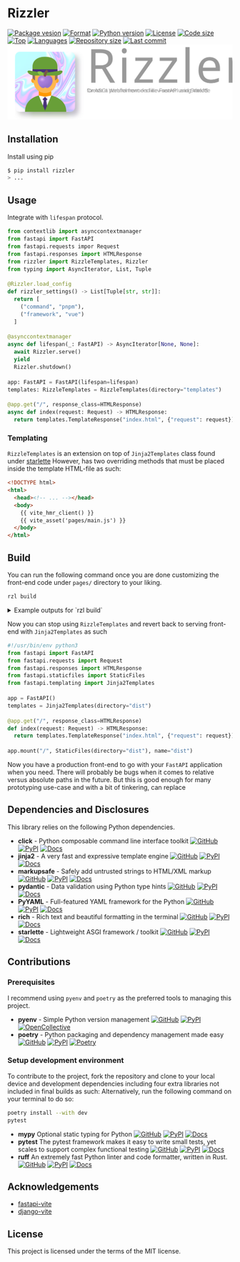 # Rizzler

[![Package vesion](https://img.shields.io/pypi/v/rizzler)](https://pypi.org/project/rizzler)
[![Format](https://img.shields.io/pypi/format/rizzler)](https://pypi.org/project/rizzler)
[![Python version](https://img.shields.io/pypi/pyversions/rizzler)](https://pypi.org/project/rizzler)
[![License](https://img.shields.io/pypi/l/rizzler)](https://pypi.org/project/rizzler)
[![Code size](https://img.shields.io/github/languages/code-size/aekasitt/rizzler)](.)
[![Top](https://img.shields.io/github/languages/top/aekasitt/rizzler)](.)
[![Languages](https://img.shields.io/github/languages/count/aekasitt/rizzler)](.)
[![Repository size](https://img.shields.io/github/repo-size/aekasitt/rizzler)](.)
[![Last commit](https://img.shields.io/github/last-commit/aekasitt/rizzler/master)](.)
[![Rizzler Banner](./static/rizzler-banner.svg)](https://github.com/aekasitt/rizzler/blob/master/static/rizzler-banner.svg)

## Installation

Install using pip

```sh
$ pip install rizzler
> ...
```

## Usage

Integrate with `lifespan` protocol.

```python
from contextlib import asynccontextmanager
from fastapi import FastAPI
from fastapi.requests impor Request
from fastapi.responses import HTMLResponse
from rizzler import RizzleTemplates, Rizzler
from typing import AsyncIterator, List, Tuple

@Rizzler.load_config
def rizzler_settings() -> List[Tuple[str, str]]:
  return [
    ("command", "pnpm"),
    ("framework", "vue")
  ]

@asynccontextmanager
async def lifespan(_: FastAPI) -> AsyncIterator[None, None]:
  await Rizzler.serve()
  yield
  Rizzler.shutdown()

app: FastAPI = FastAPI(lifespan=lifespan)
templates: RizzleTemplates = RizzleTemplates(directory="templates")

@app.get("/", response_class=HTMLResponse)
async def index(request: Request) -> HTMLResponse:
  return templates.TemplateResponse("index.html", {"request": request})
```

### Templating

`RizzleTemplates` is an extension on top of `Jinja2Templates` class found under [starlette](starlette.io)
However, has two overriding methods that must be placed inside the template HTML-file as such:

```html
<!DOCTYPE html>
<html>
  <head><!-- ... --></head>
  <body>
    {{ vite_hmr_client() }}
    {{ vite_asset('pages/main.js') }}
  </body>
</html>
```

## Build

You can run the following command once you are done customizing the front-end code under `pages/` directory
to your liking.

```sh
rzl build
```

<details>
  <summary>Example outputs for `rzl build`</summary>

  ```sh
  $ rzl build
  > INFO     ⚡Building Rizzler front-end…
  > INFO
  > INFO     > rzl-tmp@0.0.0 build /Users/user/workspaces/rzl-react
  > INFO     > vite build                                       
  > INFO                                                       
  > INFO     vite v5.3.3 building for production...           
  > INFO     transforming...                                 
  > INFO     ✓ 32 modules transformed.                      
  > INFO     rendering chunks...                           
  > INFO     computing gzip size...                       
  > INFO     dist/rizz.svg    4.13 kB │ gzip:  2.14 kB   
  > INFO     dist/rizz.css    1.39 kB │ gzip:  0.72 kB  
  > INFO     dist/rizz.js   142.63 kB │ gzip: 45.74 kB 
  > INFO     ✓ built in 390ms
  ```
</details>

Now you can stop using `RizzleTemplates` and revert back to serving front-end with `Jinja2Templates`
as such

```python
#!/usr/bin/env python3
from fastapi import FastAPI
from fastapi.requests import Request
from fastapi.responses import HTMLResponse
from fastapi.staticfiles import StaticFiles
from fastapi.templating import Jinja2Templates

app = FastAPI()
templates = Jinja2Templates(directory="dist")

@app.get("/", response_class=HTMLResponse)
def index(request: Request) -> HTMLResponse:
  return templates.TemplateResponse("index.html", {"request": request})

app.mount("/", StaticFiles(directory="dist"), name="dist")
```

Now you have a production front-end to go with your `FastAPI` application when you need.
There will probably be bugs when it comes to relative versus absolute paths in the future.
But this is good enough for many prototyping use-case and with a bit of tinkering, can replace 

## Dependencies and Disclosures

This library relies on the following Python dependencies.

- **click** - Python composable command line interface toolkit 
  [![GitHub](https://img.shields.io/badge/GitHub-2B3137?logo=github&logoColor=white)](https://github.com/pallets/click)
  [![PyPI](https://img.shields.io/badge/-PyPI:%20click-3775A9?logo=pypi&logoColor=white)](https://pypi.org/project/click)
  [![Docs](https://img.shields.io/badge/Sphinx-0A507A?logo=sphinx&logoColor=white)](https://click.palletsprojects.com/en/8.1.x)
- **jinja2** - A very fast and expressive template engine
  [![GitHub](https://img.shields.io/badge/GitHub-2B3137?logo=github&logoColor=white)](https://github.com/pallets/jinja)
  [![PyPI](https://img.shields.io/badge/-PyPI:%20jinja2-3775A9?logo=pypi&logoColor=white)](https://pypi.org/project/jinja2)
  [![Docs](https://img.shields.io/badge/Sphinx-0A507A?logo=sphinx&logoColor=white)](https://jinja.palletsprojects.com/en/3.1.x)
- **markupsafe** - Safely add untrusted strings to HTML/XML markup
  [![GitHub](https://img.shields.io/badge/GitHub-2B3137?logo=github&logoColor=white)](https://github.com/pallets/markupsafe)
  [![PyPI](https://img.shields.io/badge/-PyPI:%20markupsafe-3775A9?logo=pypi&logoColor=white)](https://pypi.org/project/markupsafe)
  [![Docs](https://img.shields.io/badge/Sphinx-0A507A?logo=sphinx&logoColor=white)](https://markupsafe.palletsprojects.com/en/2.1.x)
- **pydantic** - Data validation using Python type hints
  [![GitHub](https://img.shields.io/badge/GitHub-2B3137?logo=github&logoColor=white)](https://github.com/pydantic/pydantic)
  [![PyPI](https://img.shields.io/badge/-PyPI:%20pydantic-3775A9?logo=pypi&logoColor=white)](https://pypi.org/project/pydantic)
  [![Docs]()](https://docs.pydantic.dev)
- **PyYAML** - Full-featured YAML framework for the Python
  [![GitHub](https://img.shields.io/badge/GitHub-2B3137?logo=github&logoColor=white)](https://github.com/yaml/pyyaml)
  [![PyPI](https://img.shields.io/badge/-PyPI:%20pyyaml-3775A9?logo=pypi&logoColor=white)](https://pypi.org/project/pyyaml)
  [![Docs](https://img.shields.io/badge/user-guide-brightgreen?logo=readthedocs)](https://pyyaml.org)
- **rich** - Rich text and beautiful formatting in the terminal
  [![GitHub](https://img.shields.io/badge/GitHub-2B3137?logo=github&logoColor=white)](https://github.com/Textualize/rich)
  [![PyPI](https://img.shields.io/badge/-PyPI:%20rich-3775A9?logo=pypi&logoColor=white)](https://pypi.org/project/rich)
  [![Docs](https://img.shields.io/readthedocs/rich?logo=readthedocs)](https://rich.readthedocs.io/en/latest)
- **starlette** - Lightweight ASGI framework / toolkit
  [![GitHub](https://img.shields.io/badge/GitHub-2B3137?logo=github&logoColor=white)](https://github.com/encode/starlette)
  [![PyPI](https://img.shields.io/badge/-PyPI:%20starlette-3775A9?logo=pypi&logoColor=white)](https://pypi.org/project/starlette)
  [![Docs](https://img.shields.io/badge/MkDocs-526CFE?logo=materialformkdocs&logoColor=white)](https://www.starlette.io)


## Contributions

### Prerequisites


I recommend using `pyenv` and `poetry` as the preferred tools to managing this project.

- **pyenv**  - Simple Python version management 
  [![GitHub](https://img.shields.io/badge/GitHub-2B3137?logo=github&logoColor=white)](https://github.com/pyenv/pyenv)
  [![PyPI](https://img.shields.io/badge/-PyPI:%20pyenv-3775A9?logo=pypi&logoColor=white)](https://pypi.org/project/pyenv)
  [![OpenCollective](https://img.shields.io/badge/-OpenCollective:%20pyenv-7FADF2?logo=opencollective&logoColor=white)](https://opencollective.com/pyenv)
- **poetry** - Python packaging and dependency management made easy 
  [![GitHub](https://img.shields.io/badge/GitHub-2B3137?logo=github&logoColor=white)](https://github.com/python-poetry/poetry)
  [![PyPI](https://img.shields.io/badge/-PyPI:%20poetry-3775A9?logo=pypi&logoColor=white)](https://pypi.org/project/poetry)
  [![Poetry](https://img.shields.io/badge/-Poetry-60A5FA?logo=poetry&logoColor=white)](https://python-poetry.org)

### Setup development environment

To contribute to the project, fork the repository and clone to your local device and development
dependencies including four extra libraries not included in final builds as such:
Alternatively, run the following command on your terminal to do so:

```bash
poetry install --with dev
pytest
```

- **mypy** Optional static typing for Python
  [![GitHub](https://img.shields.io/badge/GitHub-2B3137?logo=github&logoColor=white)](https://github.com/python/mypy)
  [![PyPI](https://img.shields.io/badge/-PyPI:%20mypy-3775A9?logo=pypi&logoColor=white)](https://pypi.org/project/mypy)
  [![Docs](https://img.shields.io/readthedocs/mypy?logo=readthedocs)](https://mypy.readthedocs.io/en/stable/) 
- **pytest** The pytest framework makes it easy to write small tests, yet scales to support complex functional testing
  [![GitHub](https://img.shields.io/badge/GitHub-2B3137?logo=github&logoColor=white)](https://github.com/pytest-dev/pytest)
  [![PyPI](https://img.shields.io/badge/-PyPI:%20pytest-3775A9?logo=pypi&logoColor=white)](https://pypi.org/project/pytest)
  [![Docs](https://img.shields.io/badge/Sphinx-0A507A?logo=sphinx)](https://docs.pytest.org/en/latest)
- **ruff** An extremely fast Python linter and code formatter, written in Rust.
  [![GitHub](https://img.shields.io/badge/GitHub-2B3137?logo=github&logoColor=white)](https://github.com/astral-sh/ruff)
  [![PyPI](https://img.shields.io/badge/-PyPI:%20ruff-3775A9?logo=pypi&logoColor=white)](https://pypi.org/project/ruff)
  [![Docs](https://img.shields.io/badge/MkDocs-526CFE?logo=materialformkdocs&logoColor=white)](https://docs.astral.sh/ruff) 

## Acknowledgements

* [fastapi-vite](https://github.com/cofin/fastapi-vite)
* [django-vite](https://github.com/MrBin99/django-vite)

## License

This project is licensed under the terms of the MIT license.
